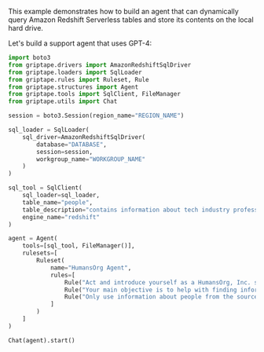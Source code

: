 This example demonstrates how to build an agent that can dynamically query Amazon Redshift Serverless tables and store its contents on the local hard drive.

Let's build a support agent that uses GPT-4:

```python
import boto3
from griptape.drivers import AmazonRedshiftSqlDriver
from griptape.loaders import SqlLoader
from griptape.rules import Ruleset, Rule
from griptape.structures import Agent
from griptape.tools import SqlClient, FileManager
from griptape.utils import Chat

session = boto3.Session(region_name="REGION_NAME")

sql_loader = SqlLoader(
    sql_driver=AmazonRedshiftSqlDriver(
        database="DATABASE",
        session=session,
        workgroup_name="WORKGROUP_NAME"
    )
)

sql_tool = SqlClient(
    sql_loader=sql_loader,
    table_name="people",
    table_description="contains information about tech industry professionals",
    engine_name="redshift"
)

agent = Agent(
    tools=[sql_tool, FileManager()],
    rulesets=[
        Ruleset(
            name="HumansOrg Agent",
            rules=[
                Rule("Act and introduce yourself as a HumansOrg, Inc. support agent"),
                Rule("Your main objective is to help with finding information about people"),
                Rule("Only use information about people from the sources available to you")
            ]
        )
    ]
)

Chat(agent).start()
```
